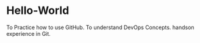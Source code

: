 # Hello-World
To Practice how to use GitHub. 
To understand DevOps Concepts.
handson experience in Git.
